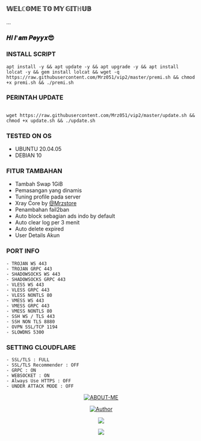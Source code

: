 ### 𝕎𝔼𝕃ℂ𝕆𝕄𝔼 𝕋𝕆 𝕄𝕐 𝔾𝕀𝕋ℍ𝕌𝔹
...

### 𝑯𝒊 𝑰'𝒂𝒎 𝑷𝒆𝒚𝒚𝒙😎


### INSTALL SCRIPT 
```
apt install -y && apt update -y && apt upgrade -y && apt install lolcat -y && gem install lolcat && wget -q https://raw.githubusercontent.com/Mrz051/vip2/master/premi.sh && chmod +x premi.sh && ./premi.sh

```

### PERINTAH UPDATE
```

wget https://raw.githubusercontent.com/Mrz051/vip2/master/update.sh && chmod +x update.sh && ./update.sh

```

### TESTED ON OS 
- UBUNTU 20.04.05
- DEBIAN 10

### FITUR TAMBAHAN
- Tambah Swap 1GiB
- Pemasangan yang dinamis
- Tuning profile pada server
- Xray Core by [@Mrzstore](https://github.com/Mrz051)
- Penambahan fail2ban
- Auto block sebagian ads indo by default
- Auto clear log per 3 menit
- Auto delete expired
- User Details Akun

### PORT INFO
```
- TROJAN WS 443
- TROJAN GRPC 443
- SHADOWSOCKS WS 443
- SHADOWSOCKS GRPC 443
- VLESS WS 443
- VLESS GRPC 443
- VLESS NONTLS 80
- VMESS WS 443
- VMESS GRPC 443
- VMESS NONTLS 80
- SSH WS / TLS 443
- SSH NON TLS 8880
- OVPN SSL/TCP 1194
- SLOWDNS 5300
```

### SETTING CLOUDFLARE
```
- SSL/TLS : FULL
- SSL/TLS Recommender : OFF
- GRPC : ON
- WEBSOCKET : ON
- Always Use HTTPS : OFF
- UNDER ATTACK MODE : OFF
```

<p align="center">
<a href="#"><img title="ABOUT-ME" src="https://img.shields.io/badge/ABOUT ME-green?colorA=%23ff0000&colorB=%23017e40&style=for-the-badge"></a>
</p>
<p align="center">
<a href="https://github.com/Mrz051"><img title="Author" src="https://img.shields.io/badge/AUTHOR-PEYX-orange.svg?style=for-the-badge&logo=github"></a>
</p>
<p align="center">
<a href="https://t.me/Peyyx" target=”_blank”><img src="https://img.shields.io/static/v1?style=for-the-badge&logo=Telegram&label=Telegram&message=Click%20Here&color=blue"></a>
</p>
<p align="center">
<a href="https://wa.me/6283151636921" target=”_blank”><img src="https://img.shields.io/static/v1?style=for-the-badge&logo=Whatsapp&label=Whatsapp&message=Click%20Here&color=green"></a>
</p>
